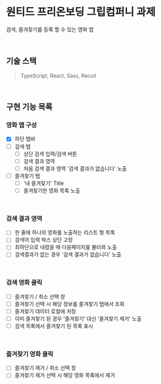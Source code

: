 # 원티드 프리온보딩 그립컴퍼니 과제

검색, 즐겨찾기를 등록 할 수 있는 영화 앱

<br>

## 기술 스택

> TypeScript, React, Sass, Recoil

<br>

## 구현 기능 목록

### 영화 앱 구성

- [x] 하단 탭바
- [ ] 검색 탭
  - [ ] 상단 검색 입력/검색 버튼
  - [ ] 검색 결과 영역
  - [ ] 처음 검색 결과 영역 '검색 결과가 없습니다' 노출
- [ ] 즐겨찾기 탭
  - [ ] '내 즐겨찾기' Title
  - [ ] 즐겨찾기한 영화 목록 노출

<br>

### 검색 결과 영역

- [ ] 한 줄에 하나의 영화를 노출하는 리스트 형 목록
- [ ] 검색어 입력 박스 상단 고정
- [ ] 최하단으로 내렸을 때 다음페이지를 불러와 노출
- [ ] 검색결과가 없는 경우 '검색 결과가 없습니다' 노출

<br>

### 검색 영화 클릭

- [ ] 즐겨찾기 / 취소 선택 창
- [ ] 즐겨찾기 선택 시 해당 정보를 즐겨찾기 탭에서 조회
- [ ] 즐겨찾기 데이터 로컬에 저장
- [ ] 이미 즐겨찾기 된 경우 '즐겨찾기' 대신 '즐겨찾기 제거' 노출
- [ ] 검색 목록에서 즐겨찾기 된 목록 표시

<br>

### 즐겨찾기 영화 클릭

- [ ] 즐겨찾기 제거 / 취소 선택 창
- [ ] 즐겨찾기 제거 선택 시 해당 영화 목록에서 제거
